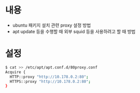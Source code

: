 # 내용
 - ubuntu 패키지 설치 관련 proxy 설정 방법
 - apt update 등을 수행할 때 외부 squid 등을 사용하려고 할 때 방법

# 설정

```bash
$ cat >> /etc/apt/apt.conf.d/80proxy.conf
Acquire {
  HTTP::proxy "http://10.178.0.2:80";
  HTTPS::proxy "http://10.178.0.2:80";
}
```
